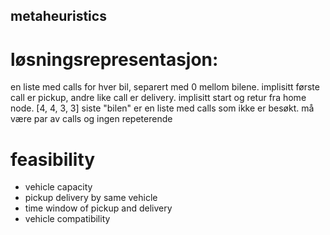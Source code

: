 ## metaheuristics

# løsningsrepresentasjon:
en liste med calls for hver bil, separert med 0 mellom bilene. implisitt første call er pickup, andre like call er delivery. implisitt start og retur fra home node. [4, 4, 3, 3]
siste "bilen" er en liste med calls som ikke er besøkt.
må være par av calls og ingen repeterende

# feasibility
- vehicle capacity
- pickup delivery by same vehicle
- time window of pickup and delivery
- vehicle compatibility